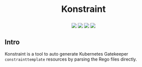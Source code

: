 <h1 align="center">
  <p align="center">Konstraint</p>
</h1>

<p align="center">
  <a href="https://github.com/raspbernetes/konstraint/actions" alt="Build"><img src="https://github.com/xUnholy/konstraint/workflows/build/badge.svg" /></a>
  <a href="https://golangci.com" alt="GolangCI"><img src="https://golangci.com/badges/github.com/xUnholy/konstraint.svg" /></a>
  <a href="https://codeclimate.com/github/xUnholy/konstraint/maintainability" alt="Maintainability"><img src="https://api.codeclimate.com/v1/badges/5f5fcb94169e53faf77d/maintainability" /></a>
  <a href="https://github.com/xUnholy/konstraint/blob/master/LICENSE" alt="License"><img src="https://img.shields.io/badge/license-Apache_2.0-blue.svg" /></a>
</p>

## Intro

Konstraint is a tool to auto generate Kubernetes Gatekeeper `constrainttemplate` resources by parsing the Rego files directly.
